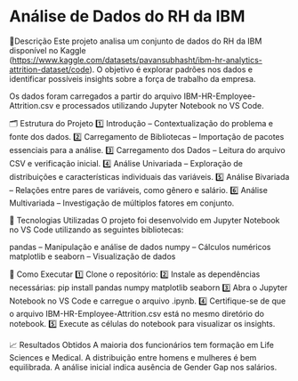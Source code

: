 # Análise de Dados do RH da IBM

📌Descrição
Este projeto analisa um conjunto de dados do RH da IBM disponível no Kaggle (https://www.kaggle.com/datasets/pavansubhasht/ibm-hr-analytics-attrition-dataset/code). 
O objetivo é explorar padrões nos dados e identificar possíveis insights sobre a força de trabalho da empresa.

Os dados foram carregados a partir do arquivo IBM-HR-Employee-Attrition.csv e processados utilizando Jupyter Notebook no VS Code.

🗂️ Estrutura do Projeto
1️⃣ Introdução – Contextualização do problema e fonte dos dados.
2️⃣ Carregamento de Bibliotecas – Importação de pacotes essenciais para a análise.
3️⃣ Carregamento dos Dados – Leitura do arquivo CSV e verificação inicial.
4️⃣ Análise Univariada – Exploração de distribuições e características individuais das variáveis.
5️⃣ Análise Bivariada – Relações entre pares de variáveis, como gênero e salário.
6️⃣ Análise Multivariada – Investigação de múltiplos fatores em conjunto.

📌 Tecnologias Utilizadas
O projeto foi desenvolvido em Jupyter Notebook no VS Code utilizando as seguintes bibliotecas:

pandas – Manipulação e análise de dados
numpy – Cálculos numéricos
matplotlib e seaborn – Visualização de dados

🚀 Como Executar
1️⃣ Clone o repositório:
2️⃣ Instale as dependências necessárias:  pip install pandas numpy matplotlib seaborn
3️⃣ Abra o Jupyter Notebook no VS Code e carregue o arquivo .ipynb.
4️⃣ Certifique-se de que o arquivo IBM-HR-Employee-Attrition.csv está no mesmo diretório do notebook.
5️⃣ Execute as células do notebook para visualizar os insights.

📈 Resultados Obtidos
A maioria dos funcionários tem formação em Life Sciences e Medical.
A distribuição entre homens e mulheres é bem equilibrada.
A análise inicial indica ausência de Gender Gap nos salários.
